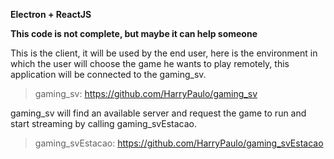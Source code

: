 **Electron + ReactJS**

**This code is not complete, but maybe it can help someone**

This is the client, it will be used by the end user, here is the environment in which the user will choose the game he wants to play remotely, this application will be connected to the gaming_sv.

> gaming_sv: https://github.com/HarryPaulo/gaming_sv

gaming_sv will find an available server and request the game to run and start streaming by calling gaming_svEstacao.


> gaming_svEstacao: https://github.com/HarryPaulo/gaming_svEstacao
